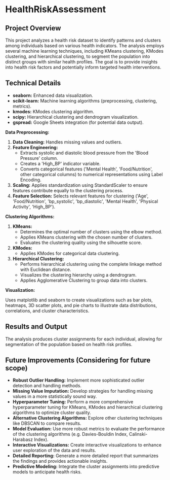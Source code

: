 # HealthRiskAssessment
## Project Overview

This project analyzes a health risk dataset to identify patterns and clusters among individuals based on various health indicators. The analysis employs several machine learning techniques, including KMeans clustering, KModes clustering, and hierarchical clustering, to segment the population into distinct groups with similar health profiles. The goal is to provide insights into health risk factors and potentially inform targeted health interventions.

## Technical Details

*   **seaborn:** Enhanced data visualization.
*   **scikit-learn:** Machine learning algorithms (preprocessing, clustering, metrics).
*   **kmodes:** KModes clustering algorithm.
*   **scipy:** Hierarchical clustering and dendrogram visualization.
*   **gspread:** Google Sheets integration (for potential data output).

**Data Preprocessing:**

1.  **Data Cleaning:** Handles missing values and outliers.
2.  **Feature Engineering:**
    *   Extracts systolic and diastolic blood pressure from the 'Blood Pressure' column.
    *   Creates a 'High_BP' indicator variable.
    *   Converts categorical features ('Mental Health', 'Food/Nutrition', other categorical columns) to numerical representations using Label Encoding.
3.  **Scaling:** Applies standardization using StandardScaler to ensure features contribute equally to the clustering process.
4.  **Feature Selection:** Selects relevant features for clustering ('Age', 'Food/Nutrition', 'bp_systolic', 'bp_diastolic', 'Mental Health', 'Physical Activity', 'High_BP').


**Clustering Algorithms:**

1.  **KMeans:**
    *   Determines the optimal number of clusters using the elbow method.
    *   Applies KMeans clustering with the chosen number of clusters.
    *   Evaluates the clustering quality using the silhouette score.
2.  **KModes:**
    *   Applies KModes for categorical data clustering.
3.  **Hierarchical Clustering:**
    *   Performs hierarchical clustering using the complete linkage method with Euclidean distance.
    *   Visualizes the clustering hierarchy using a dendrogram.
    *   Applies Agglomerative Clustering to group data into clusters.

**Visualization:**

Uses matplotlib and seaborn to create visualizations such as bar plots, heatmaps, 3D scatter plots, and pie charts to illustrate data distributions, correlations, and cluster characteristics.


## Results and Output

The analysis produces cluster assignments for each individual, allowing for segmentation of the population based on health risk profiles.   


## Future Improvements (Considering for future scope)

*   **Robust Outlier Handling:** Implement more sophisticated outlier detection and handling methods.
*   **Missing Value Imputation:** Develop strategies for handling missing values in a more statistically sound way.
*   **Hyperparameter Tuning:** Perform a more comprehensive hyperparameter tuning for KMeans, KModes and hierarchical clustering algorithms to optimize cluster quality.
*   **Alternative Clustering Algorithms:** Explore other clustering techniques like DBSCAN to compare results. 
*   **Model Evaluation:** Use more robust metrics to evaluate the performance of the clustering algorithms (e.g. Davies-Bouldin Index, Calinski-Harabasz Index).
*   **Interactive Visualizations:** Create interactive visualizations to enhance user exploration of the data and results. 
*   **Detailed Reporting:** Generate a more detailed report that summarizes the findings and provides actionable insights.
*   **Predictive Modeling:** Integrate the cluster assignments into predictive models to anticipate health risks.


